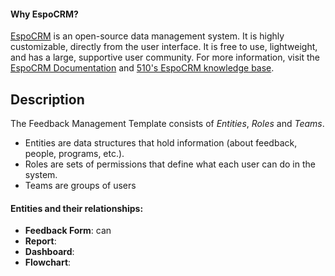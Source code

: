 #### Why EspoCRM?
[EspoCRM](https://www.espocrm.com/) is an open-source data management system. It is highly customizable, directly from the user interface. It is free to use, lightweight, and has a large, supportive user community. For more information, visit the [EspoCRM Documentation](https://docs.espocrm.com/) and [510's EspoCRM knowledge base](https://github.com/rodekruis/EspoCRM-knowledge-base/wiki).


## Description

The Feedback Management Template consists of _Entities_, _Roles_ and _Teams_. 
* Entities are data structures that hold information (about feedback, people, programs, etc.).
* Roles are sets of permissions that define what each user can do in the system.
* Teams are groups of users 

#### Entities and their relationships:
* **Feedback Form**: can  
* **Report**: 
* **Dashboard**: 
* **Flowchart**: 